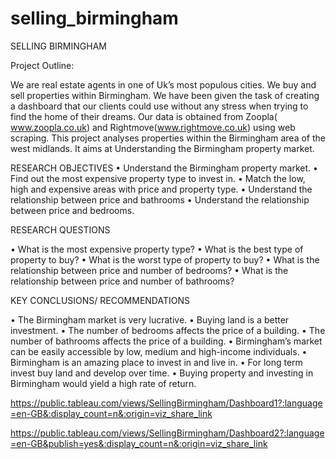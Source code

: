 # selling_birmingham


SELLING BIRMINGHAM

Project Outline:

We are real estate agents in one of Uk’s most populous cities. We buy and sell properties within Birmingham. We have been given the task of creating a dashboard that our clients could use without any stress when trying to find the home of their dreams. Our data is obtained from Zoopla( www.zoopla.co.uk) and Rightmove(www.rightmove.co.uk) using web scraping. This project analyses properties within the Birmingham area of the west midlands. It aims at Understanding the Birmingham property market. 


RESEARCH OBJECTIVES
•	Understand the Birmingham property market.
•	Find out the most expensive property type to invest in.
•	Match   the low, high and expensive areas with price and property type.
•	Understand the relationship between price and bathrooms
•	Understand the relationship between price and bedrooms.

RESEARCH QUESTIONS

•	What is the most expensive property type?
•	What is the best type of property to buy?
•	What is the worst type of property to buy?
•	 What is the relationship between price and number of bedrooms?
•	What is the relationship between price and number of bathrooms?


KEY CONCLUSIONS/ RECOMMENDATIONS

•	The Birmingham market is very lucrative.
•	Buying land is a better investment.
•	The number of bedrooms affects the price of a building.
•	The number of bathrooms affects the price of a building. 
•	Birmingham’s market can be easily accessible by low, medium and high-income individuals.
•	Birmingham is an amazing place to invest in and live in.
•	For long term invest buy land and develop over time.
•	Buying property and investing in Birmingham would yield a high rate of return.



https://public.tableau.com/views/SellingBirmingham/Dashboard1?:language=en-GB&:display_count=n&:origin=viz_share_link

https://public.tableau.com/views/SellingBirmingham/Dashboard2?:language=en-GB&publish=yes&:display_count=n&:origin=viz_share_link
